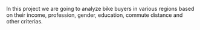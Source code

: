 In this project we are going to analyze bike buyers in various regions based on their income, profession, gender, education, commute distance and other criterias.
